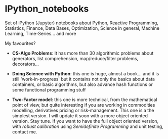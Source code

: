 # IPython_notebooks
Set of iPython (Jupyter) notebooks about Python, Reactive Programming, Statistics, Finance, Data Bases, Optimization, Science in general, Machine Learning, Time-Series... and more

My favourites?

- **CS-Algo Problems**: It has more than 30 algorithmic problems about generators, list comprehension, map/reduce/filter problems, decorators... 

- **Doing Science with Python**: this one is huge, almost a book... and it is still 'work-in-progress' but it contains not only the basics about data containers, or basic algorithms, but also advance hash functions or some functional programming stuff

- **Two-Factor model**: this one is more technical, from the mathematical point of view, but quite interesting if you are working in commodities modelling, derivatives pricing or risk-management. This one is a the simplest version. I will update it soon with a  more object oriented version. Stay tune. If you want to have the full object oriented version, with *robust calibration* using *Semidefinite Programming* and unit testing, contact me.

